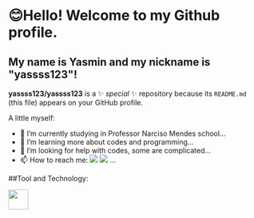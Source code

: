  # 😊Hello! Welcome to my Github profile.
## My name is Yasmin and my nickname is "yassss123"!
**yassss123/yassss123** is a ✨ _special_ ✨ repository because its `README.md` (this file) appears on your GitHub profile.

A little myself:

- 🔭 I’m currently studying in Professor Narciso Mendes school...
- 🌱 I’m  learning more about codes and programming...
- 🤔 I’m looking for help with codes, some are complicated...
- 📫 How to reach me: <a href="https://instagram.com/yas_eidel" target="_blank"><img loading="lazy" src="https://img.shields.io/badge/-Instagram-%23E4405F?style=for-the-badge&logo=instagram&logoColor=white" target="_blank"></a> 
<a href = "mailto:goncalvesyasmin770@gamil.com"><img loading="lazy" src="https://img.shields.io/badge/Gmail-D14836?style=for-the-badge&logo=gmail&logoColor=white" target="_blank"></a> ...

##Tool and Technology:

<img loading="lazy" src="https://cdn.jsdelivr.net/gh/devicons/devicon/icons/git/git-original.svg" width="40" height="40"/> 
